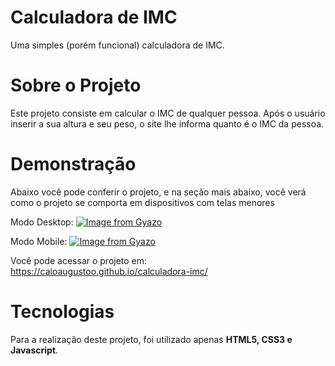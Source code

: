 # Calculadora de IMC
Uma simples (porém funcional) calculadora de IMC.

# Sobre o Projeto
Este projeto consiste em calcular o IMC de qualquer pessoa. Após o usuário inserir a sua altura e seu peso, o site lhe informa quanto é o IMC da pessoa.

# Demonstração
Abaixo você pode conferir o projeto, e na seção mais abaixo, você verá como o projeto se comporta em dispositivos com telas menores

Modo Desktop:
[![Image from Gyazo](https://i.gyazo.com/fe4c8d18cf1afe34ee770378beda3422.gif)](https://gyazo.com/fe4c8d18cf1afe34ee770378beda3422)

Modo Mobile:
[![Image from Gyazo](https://i.gyazo.com/7adb9f28c7e9f3799969f3689fe906a2.gif)](https://gyazo.com/7adb9f28c7e9f3799969f3689fe906a2)

Você pode acessar o projeto em: https://caioaugustoo.github.io/calculadora-imc/

# Tecnologias 
Para a realização deste projeto, foi utilizado apenas **HTML5, CSS3 e Javascript**.
